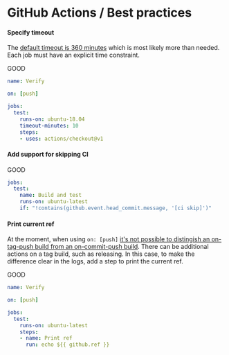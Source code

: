 # GitHub Actions / Best practices

#### Specify timeout

The [default timeout is 360 minutes](https://help.github.com/en/articles/workflow-syntax-for-github-actions#jobsjob_idtimeout-minutes) which is most likely more than needed. Each job must have an explicit time constraint.

GOOD

```yml
name: Verify

on: [push]

jobs:
  test:
    runs-on: ubuntu-18.04
    timeout-minutes: 10
    steps:
    - uses: actions/checkout@v1
```

#### Add support for skipping CI

GOOD

```yml
jobs:
  test:
    name: Build and test
    runs-on: ubuntu-latest
    if: "!contains(github.event.head_commit.message, '[ci skip]')"
```

#### Print current ref

At the moment, when using `on: [push]` [it's not possible to distingish an on-tag-push build from an on-commit-push build](https://github.community/t5/GitHub-Actions/Differentiate-between-tag-and-non-tag-builds/m-p/39540). There can be additional actions on a tag build, such as releasing. In this case, to make the difference clear in the logs, add a step to print the current ref.

GOOD

```yml
name: Verify

on: [push]

jobs:
  test:
    runs-on: ubuntu-latest
    steps:
    - name: Print ref
      run: echo ${{ github.ref }}
```
